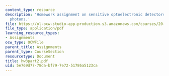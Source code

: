 ```yaml
---
content_type: resource
description: 'Homework assignment on sensitive optoelectronic detectors: seeing single
  photons.'
file: https://ol-ocw-studio-app-production.s3.amazonaws.com/courses/20-309-biological-engineering-ii-instrumentation-and-measurement-fall-2006/5e769d7778dabf797e7251786a5123ca_hw3part2.pdf
file_type: application/pdf
learning_resource_types:
- Assignments
ocw_type: OCWFile
parent_title: Assignments
parent_type: CourseSection
resourcetype: Document
title: hw3part2.pdf
uid: 5e769d77-78da-bf79-7e72-51786a5123ca
---
```

